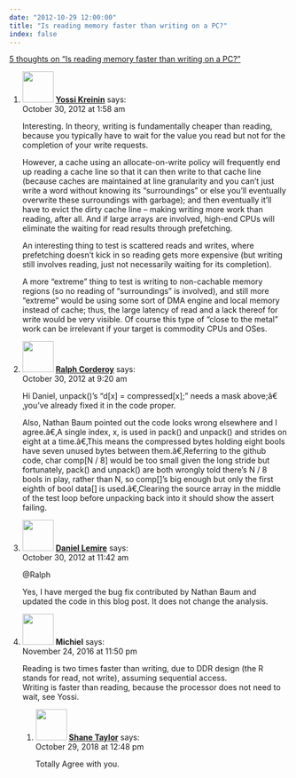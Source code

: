 ```yaml
---
date: "2012-10-29 12:00:00"
title: "Is reading memory faster than writing on a PC?"
index: false
---
```


[5 thoughts on &ldquo;Is reading memory faster than writing on a PC?&rdquo;](/lemire/blog/2012/10-29-is-reading-memory-faster-than-writing-to-memory-on-a-pc)

<ol class="comment-list">
<li id="comment-58360" class="comment even thread-even depth-1">
<div class="comment-author vcard">
<img alt src="https://secure.gravatar.com/avatar/?s=56&#038;d=mm&#038;r=g" srcset="https://secure.gravatar.com/avatar/?s=112&#038;d=mm&#038;r=g 2x" class="avatar avatar-56 photo avatar-default" height="56" width="56" decoding="async" /> <b class="fn"><a href="http://yosefk.com" class="url" rel="ugc external nofollow">Yossi Kreinin</a></b> <span class="says">says:</span> </div>
<div class="comment-metadata"><time datetime="2012-10-30T01:58:26+00:00">October 30, 2012 at 1:58 am</time></a> </div>
<div class="comment-content">
<p>Interesting. In theory, writing is fundamentally cheaper than reading, because you typically have to wait for the value you read but not for the completion of your write requests. </p>
<p>However, a cache using an allocate-on-write policy will frequently end up reading a cache line so that it can then write to that cache line (because caches are maintained at line granularity and you can&rsquo;t just write a word without knowing its &ldquo;surroundings&rdquo; or else you&rsquo;ll eventually overwrite these surroundings with garbage); and then eventually it&rsquo;ll have to evict the dirty cache line &#8211; making writing more work than reading, after all. And if large arrays are involved, high-end CPUs will eliminate the waiting for read results through prefetching.</p>
<p>An interesting thing to test is scattered reads and writes, where prefetching doesn&rsquo;t kick in so reading gets more expensive (but writing still involves reading, just not necessarily waiting for its completion).</p>
<p>A more &ldquo;extreme&rdquo; thing to test is writing to non-cachable memory regions (so no reading of &ldquo;surroundings&rdquo; is involved), and still more &ldquo;extreme&rdquo; would be using some sort of DMA engine and local memory instead of cache; thus, the large latency of read and a lack thereof for write would be very visible. Of course this type of &ldquo;close to the metal&rdquo; work can be irrelevant if your target is commodity CPUs and OSes.</p>
</div>
</li>
<li id="comment-58389" class="comment odd alt thread-odd thread-alt depth-1">
<div class="comment-author vcard">
<img alt src="https://secure.gravatar.com/avatar/eccbfb99f2a3da9810b0b2cb23400ac4?s=56&#038;d=mm&#038;r=g" srcset="https://secure.gravatar.com/avatar/eccbfb99f2a3da9810b0b2cb23400ac4?s=112&#038;d=mm&#038;r=g 2x" class="avatar avatar-56 photo" height="56" width="56" decoding="async" /> <b class="fn"><a href="https://plus.google.com/+RalphCorderoy" class="url" rel="ugc external nofollow">Ralph Corderoy</a></b> <span class="says">says:</span> </div>
<div class="comment-metadata"><time datetime="2012-10-30T09:20:58+00:00">October 30, 2012 at 9:20 am</time></a> </div>
<div class="comment-content">
<p>Hi Daniel, unpack()&rsquo;s &ldquo;d[x] = compressed[x];&rdquo; needs a mask above;â€‚you&rsquo;ve already fixed it in the code proper.</p>
<p>Also, Nathan Baum pointed out the code looks wrong elsewhere and I agree.â€‚A single index, x, is used in pack() and unpack() and strides on eight at a time.â€‚This means the compressed bytes holding eight bools have seven unused bytes between them.â€‚Referring to the github code, char comp[N / 8] would be too small given the long stride but fortunately, pack() and unpack() are both wrongly told there&rsquo;s N / 8 bools in play, rather than N, so comp[]&rsquo;s big enough but only the first eighth of bool data[] is used.â€‚Clearing the source array in the middle of the test loop before unpacking back into it should show the assert failing.</p>
</div>
</li>
<li id="comment-58403" class="comment byuser comment-author-lemire bypostauthor even thread-even depth-1">
<div class="comment-author vcard">
<img alt src="https://secure.gravatar.com/avatar/2ca999bef9535950f5b84281a4dab006?s=56&#038;d=mm&#038;r=g" srcset="https://secure.gravatar.com/avatar/2ca999bef9535950f5b84281a4dab006?s=112&#038;d=mm&#038;r=g 2x" class="avatar avatar-56 photo" height="56" width="56" loading="lazy" decoding="async" /> <b class="fn"><a href="https://lemire.me/en/" class="url" rel="ugc">Daniel Lemire</a></b> <span class="says">says:</span> </div>
<div class="comment-metadata"><time datetime="2012-10-30T11:42:38+00:00">October 30, 2012 at 11:42 am</time></a> </div>
<div class="comment-content">
<p>@Ralph</p>
<p>Yes, I have merged the bug fix contributed by Nathan Baum and updated the code in this blog post. It does not change the analysis.</p>
</div>
</li>
<li id="comment-260890" class="comment odd alt thread-odd thread-alt depth-1 parent">
<div class="comment-author vcard">
<img alt src="https://secure.gravatar.com/avatar/a4bee6f79e7601d51ea22638aac6d40f?s=56&#038;d=mm&#038;r=g" srcset="https://secure.gravatar.com/avatar/a4bee6f79e7601d51ea22638aac6d40f?s=112&#038;d=mm&#038;r=g 2x" class="avatar avatar-56 photo" height="56" width="56" loading="lazy" decoding="async" /> <b class="fn">Michiel</b> <span class="says">says:</span> </div>
<div class="comment-metadata"><time datetime="2016-11-24T23:50:01+00:00">November 24, 2016 at 11:50 pm</time></a> </div>
<div class="comment-content">
<p>Reading is two times faster than writing, due to DDR design (the R stands for read, not write), assuming sequential access.<br/>
Writing is faster than reading, because the processor does not need to wait, see Yossi.</p>
</div>
<ol class="children">
<li id="comment-360822" class="comment even depth-2">
<div class="comment-author vcard">
<img alt src="https://secure.gravatar.com/avatar/cbb67141d9b974ae13a251e07e79968f?s=56&#038;d=mm&#038;r=g" srcset="https://secure.gravatar.com/avatar/cbb67141d9b974ae13a251e07e79968f?s=112&#038;d=mm&#038;r=g 2x" class="avatar avatar-56 photo" height="56" width="56" loading="lazy" decoding="async" /> <b class="fn"><a href="https://gogetdeals.co.uk/store/crucial-uk" class="url" rel="ugc external nofollow">Shane Taylor</a></b> <span class="says">says:</span> </div>
<div class="comment-metadata"><time datetime="2018-10-29T12:48:50+00:00">October 29, 2018 at 12:48 pm</time></a> </div>
<div class="comment-content">
<p>Totally Agree with you.</p>
</div>
</li>
</ol>
</li>
</ol>
